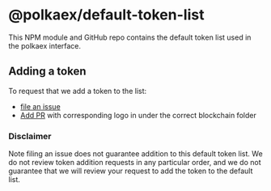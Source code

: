 # @polkaex/default-token-list

This NPM module and GitHub repo contains the default token list used in the polkaex interface.

## Adding a token

To request that we add a token to the list:
  + [file an issue](https://github.com/polkaex/default-token-list/issues/new?assignees=&labels=token+request&template=token-request.md&title=Add+%7BTOKEN_SYMBOL%7D%3A+%7BTOKEN_NAME%7D)
  + [Add PR](https://github.com/polkaex/assets) with corresponding logo in under the correct blockchain folder

### Disclaimer

Note filing an issue does not guarantee addition to this default token list.
We do not review token addition requests in any particular order, and we do not
guarantee that we will review your request to add the token to the default list.
